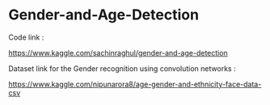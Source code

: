 # Gender-and-Age-Detection

Code link : 

https://www.kaggle.com/sachinraghul/gender-and-age-detection

Dataset link for the Gender recognition using convolution networks :

https://www.kaggle.com/nipunarora8/age-gender-and-ethnicity-face-data-csv

